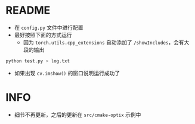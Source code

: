 # README

+ 在 `config.py` 文件中进行配置
+ 最好按照下面的方式运行
  + 因为 `torch.utils.cpp_extensions` 自动添加了 `/showIncludes`，会有大段的输出


```bash
python test.py > log.txt
```

+ 如果出现 `cv.imshow()` 的窗口说明运行成功了



# INFO

+ 细节不再更新，之后的更新在 `src/cmake-optix` 示例中
